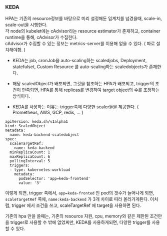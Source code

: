 


### KEDA

HPA는 기존의 resource정보를 바탕으로 미리 설정해둔 임계치를 넘겼을때, scale-in, scale-out을 시행한다.  
각 node의 kubelet에는 cAdvisor라는 resource estimator가 존재하고, container runtime을 통해, cAdvisor가 수집한다.  
cAdvisor가 수집할 수 있는 정보는 metrics-server를 이용해 얻을 수 있다. ( 따로 설치해야함. )

- KEDA는 job, cronJob을 auto-scaling하는 scaledjobs, Deployment, statefulset, Custom Resource 를 auto-scaling하는 scaledobjects가 존재한다. 

- 해당 scaledObject가 배포되면, 그것을 참조하는 HPA가 배포되고, trigger의 조건이 만족되면, HPA를 통해 replicas를 변경하여 target object의 수를 조정하는 방식이다. 

- KEDA를 사용하는 이유는 trigger쪽에 다양한 scaler들을 제공한다. ( Prometheus, AWS, GCP, redis, ... )


```
apiVersion: keda.sh/v1alpha1
kind: ScaledObject
metadata:
  name: keda-backend-scaledobject
spec:
  scaleTargetRef:
    name: keda-backend
  minReplicaCount: 1
  maxReplicaCount: 6
  pollingInterval: 5
  triggers:  
  - type: kubernetes-workload
    metadata:
      podSelector: 'app=keda-frontend'
      value: '3'
```

이렇게 되면, trigger 쪽에서, `app=keda-fronted` 인 pod의 갯수가 늘어나게 되면, `scaleTargetRef` 쪽에, `name:keda-backend` 가 3개 차이로 따라 올라가게된다. 
이처럼, trigger 에서 조건을 쓰고, scaleTargetRef 에 target을 사용하면 된다. 

기존의 hpa 만을 쓸때는, 기존의 resource 자원, cpu, memory와 같은 제한된 조건만을 trigger로 사용할 수 밖에 없었찌만, KEDA를 사용하게되면, 다양한 trigger를 사용할 수 있다. 

